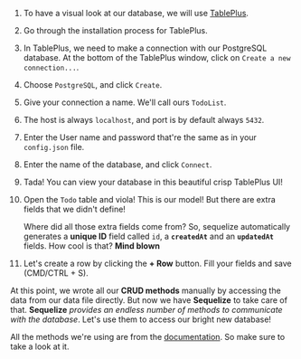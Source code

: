 1. To have a visual look at our database, we will use [TablePlus](https://tableplus.com/).

2. Go through the installation process for TablePlus.

3. In TablePlus, we need to make a connection with our PostgreSQL database. At the bottom of the TablePlus window, click on `Create a new connection...`.

4. Choose `PostgreSQL`, and click `Create`.

5. Give your connection a name. We'll call ours `TodoList`.

6. The host is always `localhost`, and port is by default always `5432`.

7. Enter the User name and password that're the same as in your `config.json` file.

8. Enter the name of the database, and click `Connect`.

9. Tada! You can view your database in this beautiful crisp TablePlus UI!

10. Open the `Todo` table and viola! This is our model! But there are extra fields that we didn't define!

    Where did all those extra fields come from? So, sequelize automatically generates a **unique ID** field called `id`, a **`createdAt`** and an **`updatedAt`** fields. How cool is that? **Mind blown**

11. Let's create a row by clicking the **+ Row** button. Fill your fields and save (CMD/CTRL + S).

At this point, we wrote all our **CRUD methods** manually by accessing the data from our data file directly. But now we have **Sequelize** to take care of that. **Sequelize** _provides an endless number of methods to communicate with the database_. Let's use them to access our bright new database!

All the methods we're using are from the [documentation](https://sequelize.org/master/manual/model-querying-basics.html#simple-update-queries). So make sure to take a look at it.
